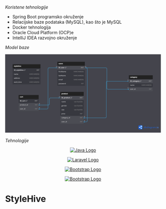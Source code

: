 ﻿

*Koristene tehnologije*

- Spring Boot programsko okruženje
- Relacijske baze podataka (MySQL), kao što je MySQL
- Docker tehnologija
- Oracle Cloud Platform (OCP)e
- IntelliJ IDEA razvojno okruženje

*Model baze* 

![StyleHive](stylehive.png)


*Tehnologije* 


<p align="center"><a href="https://www.java.com/en/" target="_blank"><img src="https://cdn-icons-png.flaticon.com/512/226/226777.png" width="200" alt="Java Logo"></a></p>
<p align="center"><a href="https://spring.io/projects/spring-boot" target="_blank"><img src="https://destatic.blob.core.windows.net/images/spring-boot-logo.png" width="200" alt="Laravel Logo"></a></p>
<p align="center"><a href="https://getbootstrap.com/" target="_blank"><img src="https://getbootstrap.com/docs/5.3/assets/brand/bootstrap-logo.svg" width="200" alt="Bootstrap Logo"></a></p>
<p align="center"><a href="https://www.javascript.com/" target="_blank"><img src="https://logos-world.net/wp-content/uploads/2023/02/JavaScript-Logo.png" width="200" alt="Bootstrap Logo"></a></p>

# StyleHive
